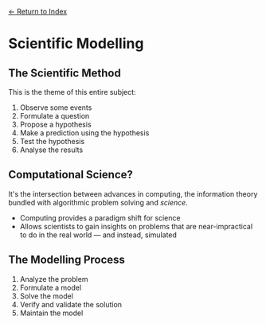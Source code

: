 [← Return to Index](https://github.com/cjmlgrto/fit3139-notes/)

# Scientific Modelling

## The Scientific Method

This is the theme of this entire subject:

1. Observe some events
2. Formulate a question
3. Propose a hypothesis
4. Make a prediction using the hypothesis
5. Test the hypothesis
6. Analyse the results

## Computational Science?

It's the intersection between advances in computing, the information theory bundled with algorithmic problem solving and _science_.

* Computing provides a paradigm shift for science
* Allows scientists to gain insights on problems that are near-impractical to do in the real world — and instead, simulated

## The Modelling Process

1. Analyze the problem
2. Formulate a model
3. Solve the model
4. Verify and validate the solution
5. Maintain the model